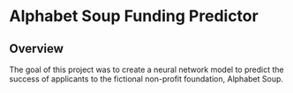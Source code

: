 # Alphabet Soup Funding Predictor

## Overview
The goal of this project was to create a neural network model to predict the success of 
applicants to the fictional non-profit foundation, Alphabet Soup.
